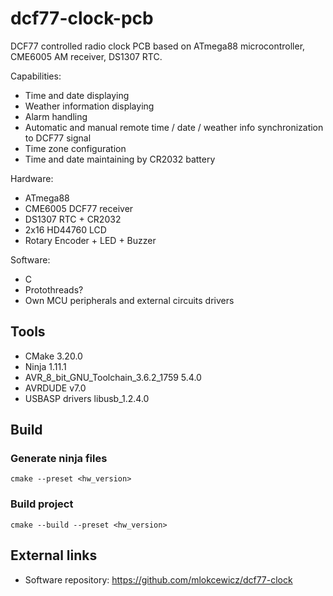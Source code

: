 # dcf77-clock-pcb

DCF77 controlled radio clock PCB based on ATmega88 microcontroller, CME6005 AM receiver, DS1307 RTC. 

Capabilities:
* Time and date displaying
* Weather information displaying
* Alarm handling 
* Automatic and manual remote time / date / weather info synchronization to DCF77 signal
* Time zone configuration
* Time and date maintaining by CR2032 battery

Hardware:
* ATmega88
* CME6005 DCF77 receiver
* DS1307 RTC + CR2032
* 2x16 HD44760 LCD
* Rotary Encoder + LED + Buzzer

Software:
* C
* Protothreads?
* Own MCU peripherals and external circuits drivers

## Tools
* CMake 3.20.0
* Ninja 1.11.1 
* AVR_8_bit_GNU_Toolchain_3.6.2_1759 5.4.0
* AVRDUDE v7.0
* USBASP drivers libusb_1.2.4.0

## Build

### Generate ninja files
`cmake --preset <hw_version>`

### Build project
`cmake --build --preset <hw_version>`

## External links
* Software repository: https://github.com/mlokcewicz/dcf77-clock
